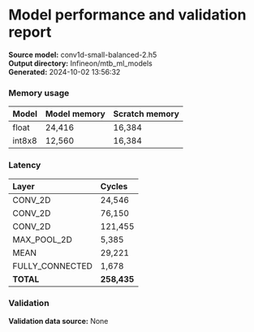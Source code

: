 # Model performance and validation report
**Source model:** conv1d-small-balanced-2.h5  
**Output directory:** Infineon/mtb_ml_models  
**Generated:** 2024-10-02 13:56:32

### Memory usage
| Model | Model memory | Scratch memory |
| :--- | :--- | :--- |
| float | 24,416 | 16,384 |
| int8x8 | 12,560 | 16,384 |

### Latency
| Layer | Cycles |
| :--- | :--- |
| CONV_2D | 24,546 |
| CONV_2D | 76,150 |
| CONV_2D | 121,455 |
| MAX_POOL_2D | 5,385 |
| MEAN | 29,221 |
| FULLY_CONNECTED | 1,678 |
| **TOTAL** | **258,435** |

### Validation
**Validation data source:** None
